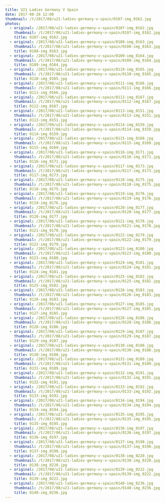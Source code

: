 ```yaml
---
title: U21 Ladies Germany V Spain
date: 2017-08-26 12:00
thumbnail: /t/2017/08/u21-ladies-germany-v-spain/0107-img_0162.jpg
photos:
  - original: /2017/08/u21-ladies-germany-v-spain/0107-img_0162.jpg
    thumbnail: /t/2017/08/u21-ladies-germany-v-spain/0107-img_0162.jpg
    title: 0107-img_0162.jpg
  - original: /2017/08/u21-ladies-germany-v-spain/0108-img_0163.jpg
    thumbnail: /t/2017/08/u21-ladies-germany-v-spain/0108-img_0163.jpg
    title: 0108-img_0163.jpg
  - original: /2017/08/u21-ladies-germany-v-spain/0109-img_0164.jpg
    thumbnail: /t/2017/08/u21-ladies-germany-v-spain/0109-img_0164.jpg
    title: 0109-img_0164.jpg
  - original: /2017/08/u21-ladies-germany-v-spain/0110-img_0165.jpg
    thumbnail: /t/2017/08/u21-ladies-germany-v-spain/0110-img_0165.jpg
    title: 0110-img_0165.jpg
  - original: /2017/08/u21-ladies-germany-v-spain/0111-img_0166.jpg
    thumbnail: /t/2017/08/u21-ladies-germany-v-spain/0111-img_0166.jpg
    title: 0111-img_0166.jpg
  - original: /2017/08/u21-ladies-germany-v-spain/0112-img_0167.jpg
    thumbnail: /t/2017/08/u21-ladies-germany-v-spain/0112-img_0167.jpg
    title: 0112-img_0167.jpg
  - original: /2017/08/u21-ladies-germany-v-spain/0113-img_0151.jpg
    thumbnail: /t/2017/08/u21-ladies-germany-v-spain/0113-img_0151.jpg
    title: 0113-img_0151.jpg
  - original: /2017/08/u21-ladies-germany-v-spain/0114-img_0159.jpg
    thumbnail: /t/2017/08/u21-ladies-germany-v-spain/0114-img_0159.jpg
    title: 0114-img_0159.jpg
  - original: /2017/08/u21-ladies-germany-v-spain/0115-img_0169.jpg
    thumbnail: /t/2017/08/u21-ladies-germany-v-spain/0115-img_0169.jpg
    title: 0115-img_0169.jpg
  - original: /2017/08/u21-ladies-germany-v-spain/0116-img_0171.jpg
    thumbnail: /t/2017/08/u21-ladies-germany-v-spain/0116-img_0171.jpg
    title: 0116-img_0171.jpg
  - original: /2017/08/u21-ladies-germany-v-spain/0117-img_0173.jpg
    thumbnail: /t/2017/08/u21-ladies-germany-v-spain/0117-img_0173.jpg
    title: 0117-img_0173.jpg
  - original: /2017/08/u21-ladies-germany-v-spain/0118-img_0175.jpg
    thumbnail: /t/2017/08/u21-ladies-germany-v-spain/0118-img_0175.jpg
    title: 0118-img_0175.jpg
  - original: /2017/08/u21-ladies-germany-v-spain/0119-img_0176.jpg
    thumbnail: /t/2017/08/u21-ladies-germany-v-spain/0119-img_0176.jpg
    title: 0119-img_0176.jpg
  - original: /2017/08/u21-ladies-germany-v-spain/0120-img_0177.jpg
    thumbnail: /t/2017/08/u21-ladies-germany-v-spain/0120-img_0177.jpg
    title: 0120-img_0177.jpg
  - original: /2017/08/u21-ladies-germany-v-spain/0121-img_0178.jpg
    thumbnail: /t/2017/08/u21-ladies-germany-v-spain/0121-img_0178.jpg
    title: 0121-img_0178.jpg
  - original: /2017/08/u21-ladies-germany-v-spain/0122-img_0179.jpg
    thumbnail: /t/2017/08/u21-ladies-germany-v-spain/0122-img_0179.jpg
    title: 0122-img_0179.jpg
  - original: /2017/08/u21-ladies-germany-v-spain/0123-img_0180.jpg
    thumbnail: /t/2017/08/u21-ladies-germany-v-spain/0123-img_0180.jpg
    title: 0123-img_0180.jpg
  - original: /2017/08/u21-ladies-germany-v-spain/0124-img_0181.jpg
    thumbnail: /t/2017/08/u21-ladies-germany-v-spain/0124-img_0181.jpg
    title: 0124-img_0181.jpg
  - original: /2017/08/u21-ladies-germany-v-spain/0125-img_0182.jpg
    thumbnail: /t/2017/08/u21-ladies-germany-v-spain/0125-img_0182.jpg
    title: 0125-img_0182.jpg
  - original: /2017/08/u21-ladies-germany-v-spain/0126-img_0183.jpg
    thumbnail: /t/2017/08/u21-ladies-germany-v-spain/0126-img_0183.jpg
    title: 0126-img_0183.jpg
  - original: /2017/08/u21-ladies-germany-v-spain/0127-img_0185.jpg
    thumbnail: /t/2017/08/u21-ladies-germany-v-spain/0127-img_0185.jpg
    title: 0127-img_0185.jpg
  - original: /2017/08/u21-ladies-germany-v-spain/0128-img_0186.jpg
    thumbnail: /t/2017/08/u21-ladies-germany-v-spain/0128-img_0186.jpg
    title: 0128-img_0186.jpg
  - original: /2017/08/u21-ladies-germany-v-spain/0129-img_0187.jpg
    thumbnail: /t/2017/08/u21-ladies-germany-v-spain/0129-img_0187.jpg
    title: 0129-img_0187.jpg
  - original: /2017/08/u21-ladies-germany-v-spain/0130-img_0188.jpg
    thumbnail: /t/2017/08/u21-ladies-germany-v-spain/0130-img_0188.jpg
    title: 0130-img_0188.jpg
  - original: /2017/08/u21-ladies-germany-v-spain/0131-img_0189.jpg
    thumbnail: /t/2017/08/u21-ladies-germany-v-spain/0131-img_0189.jpg
    title: 0131-img_0189.jpg
  - original: /2017/08/u21-ladies-germany-v-spain/0132-img_0191.jpg
    thumbnail: /t/2017/08/u21-ladies-germany-v-spain/0132-img_0191.jpg
    title: 0132-img_0191.jpg
  - original: /2017/08/u21-ladies-germany-v-spain/0133-img_0192.jpg
    thumbnail: /t/2017/08/u21-ladies-germany-v-spain/0133-img_0192.jpg
    title: 0133-img_0192.jpg
  - original: /2017/08/u21-ladies-germany-v-spain/0134-img_0194.jpg
    thumbnail: /t/2017/08/u21-ladies-germany-v-spain/0134-img_0194.jpg
    title: 0134-img_0194.jpg
  - original: /2017/08/u21-ladies-germany-v-spain/0135-img_0195.jpg
    thumbnail: /t/2017/08/u21-ladies-germany-v-spain/0135-img_0195.jpg
    title: 0135-img_0195.jpg
  - original: /2017/08/u21-ladies-germany-v-spain/0136-img_0197.jpg
    thumbnail: /t/2017/08/u21-ladies-germany-v-spain/0136-img_0197.jpg
    title: 0136-img_0197.jpg
  - original: /2017/08/u21-ladies-germany-v-spain/0137-img_0198.jpg
    thumbnail: /t/2017/08/u21-ladies-germany-v-spain/0137-img_0198.jpg
    title: 0137-img_0198.jpg
  - original: /2017/08/u21-ladies-germany-v-spain/0138-img_0220.jpg
    thumbnail: /t/2017/08/u21-ladies-germany-v-spain/0138-img_0220.jpg
    title: 0138-img_0220.jpg
  - original: /2017/08/u21-ladies-germany-v-spain/0139-img_0222.jpg
    thumbnail: /t/2017/08/u21-ladies-germany-v-spain/0139-img_0222.jpg
    title: 0139-img_0222.jpg
  - original: /2017/08/u21-ladies-germany-v-spain/0140-img_0236.jpg
    thumbnail: /t/2017/08/u21-ladies-germany-v-spain/0140-img_0236.jpg
    title: 0140-img_0236.jpg
---
```

